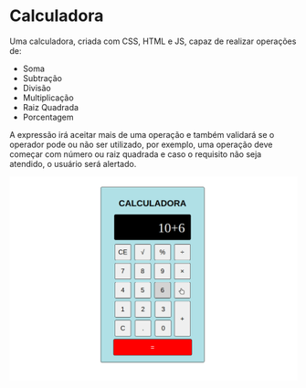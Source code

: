 # Calculadora

Uma calculadora, criada com CSS, HTML e JS, capaz de realizar operações de:

* Soma
* Subtração
* Divisão
* Multiplicação
* Raiz Quadrada
* Porcentagem

A expressão irá aceitar mais de uma operação e também validará se o operador pode ou não ser utilizado, por exemplo, uma operação
deve começar com número ou raiz quadrada e caso o requisito não seja atendido, o usuário será alertado.

<img src="./calculator.gif">